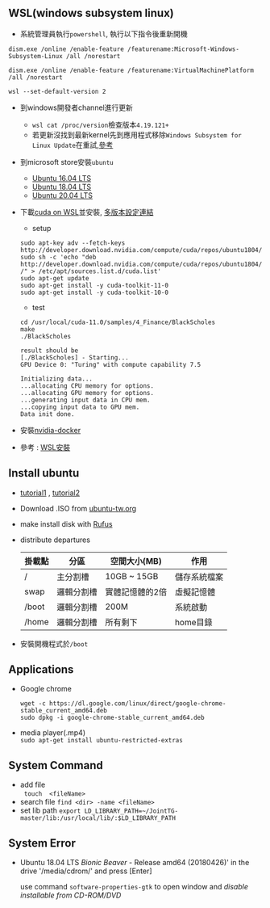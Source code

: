 ## WSL(windows subsystem linux)

- 系統管理員執行`powershell`, 執行以下指令後重新開機

```
dism.exe /online /enable-feature /featurename:Microsoft-Windows-Subsystem-Linux /all /norestart

dism.exe /online /enable-feature /featurename:VirtualMachinePlatform /all /norestart

wsl --set-default-version 2
```

- 到windows開發者channel進行更新   
   - `wsl cat /proc/version`檢查版本`4.19.121+`
   - 若更新沒找到最新kernel先到應用程式移除`Windows Subsystem for Linux Update`在重試,[參考](https://github.com/microsoft/WSL/issues/5529#issuecomment-653625309)

- 到microsoft store安裝`ubuntu`
   - [Ubuntu 16.04 LTS](https://www.microsoft.com/zh-tw/p/ubuntu-1604-lts/9pjn388hp8c9?rtc=1#activetab=pivot:overviewtab)
   - [Ubuntu 18.04 LTS](https://www.microsoft.com/zh-tw/p/ubuntu-1804-lts/9n9tngvndl3q?rtc=1&activetab=pivot:overviewtab)
   - [Ubuntu 20.04 LTS](https://www.microsoft.com/zh-tw/p/ubuntu-2004-lts/9n6svws3rx71?rtc=1&activetab=pivot:overviewtab)

- 下載[cuda on WSL](https://developer.nvidia.com/cuda/wsl)並安裝, [多版本設定連結](./nvidia)
   - setup
   ```
   sudo apt-key adv --fetch-keys http://developer.download.nvidia.com/compute/cuda/repos/ubuntu1804/x86_64/7fa2af80.pub
   sudo sh -c 'echo "deb http://developer.download.nvidia.com/compute/cuda/repos/ubuntu1804/x86_64 /" > /etc/apt/sources.list.d/cuda.list'
   sudo apt-get update
   sudo apt-get install -y cuda-toolkit-11-0
   sudo apt-get install -y cuda-toolkit-10-0
   ```
   - test
   
   ```
   cd /usr/local/cuda-11.0/samples/4_Finance/BlackScholes
   make
   ./BlackScholes
   ```
   
   ```
   result should be
   [./BlackScholes] - Starting...
   GPU Device 0: "Turing" with compute capability 7.5

   Initializing data...
   ...allocating CPU memory for options.
   ...allocating GPU memory for options.
   ...generating input data in CPU mem.
   ...copying input data to GPU mem.
   Data init done.
   ```

- 安裝[nvidia-docker](../docker)

- 參考 : [WSL安裝](https://docs.microsoft.com/zh-tw/windows/wsl/install-win10)

## Install ubuntu

* [tutorial1](https://blog.xuite.net/yh96301/blog/341994889-%E5%AE%89%E8%A3%9DUbuntu+18.04) ,  [tutorial2](https://www.itread01.com/content/1546486745.html)

*  Download .ISO from [ubuntu-tw.org](http://www.ubuntu-tw.org/modules/tinyd0/)

* make install disk with [Rufus](https://rufus.ie/)

* distribute departures 

   | 掛載點  |  分區 |  空間大小(MB) | 作用 |
   | ------------- | ------------- | ------------- | ------------- |
   | /  | 主分割槽  |10GB ~ 15GB |  儲存系統檔案 |
   | swap  | 邏輯分割槽  |實體記憶體的2倍 | 虛擬記憶體 |
   | /boot  |邏輯分割槽  | 200M | 系統啟動 |
   | /home  | 邏輯分割槽  | 所有剩下 | home目錄 |

* 安裝開機程式於`/boot` 


## Applications

 * Google chrome 
   ```
   wget -c https://dl.google.com/linux/direct/google-chrome-stable_current_amd64.deb
   sudo dpkg -i google-chrome-stable_current_amd64.deb
   ```

* media player(.mp4)  
` sudo apt-get install ubuntu-restricted-extras
`

## System Command

* add file  
` touch  <fileName>`
* search file 
`find <dir> -name <fileName>`
* set lib path
`export LD_LIBRARY_PATH=~/JointTG-master/lib:/usr/local/lib/:$LD_LIBRARY_PATH`

## System Error 

* Ubuntu 18.04 LTS _Bionic Beaver_ - Release amd64 (20180426)' in the drive
   '/media/cdrom/' and press [Enter] 
   
   use  command `software-properties-gtk` to open window and *disable installable from CD-ROM/DVD* 
   
